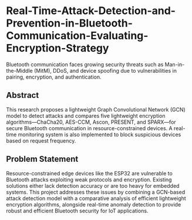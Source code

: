 # Real-Time-Attack-Detection-and-Prevention-in-Bluetooth-Communication-Evaluating-Encryption-Strategy
Bluetooth communication faces growing security threats such as Man-in-the-Middle (MitM), DDoS, and device spoofing due to vulnerabilities in pairing, encryption, and authentication.

## Abstract

This research proposes a lightweight Graph Convolutional Network (GCN) model to detect attacks and compares five lightweight encryption algorithms—ChaCha20, AES-CCM, Ascon, PRESENT, and SPARX—for secure Bluetooth communication in resource-constrained devices. A real-time monitoring system is also implemented to block suspicious devices based on request frequency.

## Problem Statement

Resource-constrained edge devices like the ESP32 are vulnerable to Bluetooth attacks exploiting weak protocols and encryption. Existing solutions either lack detection accuracy or are too heavy for embedded systems. This project addresses these issues by combining a GCN-based attack detection model with a comparative analysis of efficient lightweight encryption algorithms, alongside real-time anomaly detection to provide robust and efficient Bluetooth security for IoT applications.
